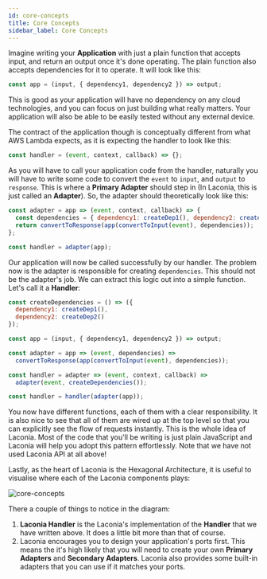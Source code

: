 ```yaml
---
id: core-concepts
title: Core Concepts
sidebar_label: Core Concepts
---
```


Imagine writing your **Application** with just a plain function that accepts
input, and return an output once it's done operating. The plain function also
accepts dependencies for it to operate. It will look like this:

```js
const app = (input, { dependency1, dependency2 }) => output;
```

This is good as your application will have no dependency on any cloud
technologies, and you can focus on just building what really matters. Your
application will also be able to be easily tested without any external device.

The contract of the application though is conceptually different from what AWS
Lambda expects, as it is expecting the handler to look like this:

```js
const handler = (event, context, callback) => {};
```

As you will have to call your application code from the handler, naturally you
will have to write some code to convert the `event` to `input`, and `output` to
`response`. This is where a **Primary Adapter** should step in (In Laconia, this
is just called an **Adapter**). So, the adapter should theoretically look like
this:

```javascript
const adapter = app => (event, context, callback) => {
  const dependencies = { dependency1: createDep1(), dependency2: createDep2() };
  return convertToResponse(app(convertToInput(event), dependencies));
};

const handler = adapter(app);
```

Our application will now be called successfully by our handler. The problem now
is the adapter is responsible for creating `dependencies`. This should not be
the adapter's job. We can extract this logic out into a simple function. Let's
call it a **Handler**:

```js
const createDependencies = () => ({
  dependency1: createDep1(),
  dependency2: createDep2()
});

const app = (input, { dependency1, dependency2 }) => output;

const adapter = app => (event, dependencies) =>
  convertToResponse(app(convertToInput(event), dependencies));

const handler = adapter => (event, context, callback) =>
  adapter(event, createDependencies());

const handler = handler(adapter(app));
```

You now have different functions, each of them with a clear responsibility. It
is also nice to see that all of them are wired up at the top level so that you
can explicitly see the flow of requests instantly. This is the whole idea of
Laconia. Most of the code that you'll be writing is just plain JavaScript and
Laconia will help you adopt this pattern effortlessly. Note that we have not
used Laconia API at all above!

Lastly, as the heart of Laconia is the Hexagonal Architecture, it is useful to
visualise where each of the Laconia components plays:

![core-concepts](assets/core-concepts.drawio.svg)

There a couple of things to notice in the diagram:

1. **Laconia Handler** is the Laconia's implementation of the **Handler** that
   we have written above. It does a little bit more than that of course.
2. Laconia encourages you to design your application's ports first. This means
   the it's high likely that you will need to create your own **Primary
   Adapters** and **Secondary Adapters**. Laconia also provides some built-in
   adapters that you can use if it matches your ports.
